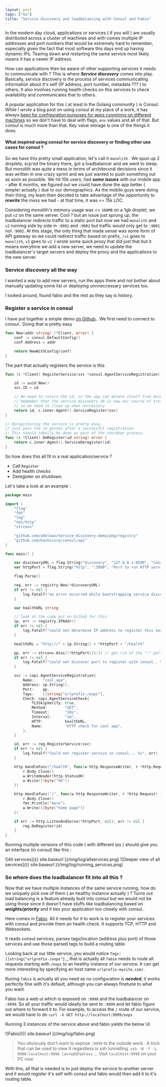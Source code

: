 ```yaml
---
layout: post
tags: ["Go"]
title: "Service discovery and loadbalancing with Consul and Fabio"
---
```


In the modern day cloud, applications or services ( if you will ) are usually distributed across a
cluster of machines and with comes multiple IP addresses and port numbers that would be extremely hard
to remember, especially given the fact that most software this days end up having dynamic IPs. Tearing
down and restarting the same service most likely means it has a newer IP address.

How can applications then be aware of other supporting services it needs to communicate with ? This is where
**_Service discovery_** comes into play. Basically, service discovery is the process of services communicating
information about it's self (IP address, port number, metadata ??? ) to others. It also involves running health checks
on this services to check availability and communicates that to others.

A popular application for this ( at least in the Golang community ) is Consul. While I wrote a blog post on using consul at
my place of a work, it has always [been for configuration purposes for apps runnninng on different machines][consul_kv]
so we don't have to deal with flags, `env` values and all of that. But consul is much more than that. Key value storage
is one of the things it does.

#### What inspired using consul for service discovery or finding other use cases for consul ?

So we have this pretty small application, let's call it `monolith` . We spun up 2 droplets, scp'ed the binary there,
got a loadbalancer and we went to sleep. But monolith was quite a mess in terms of architecural decisions
since it was written in one crazy sprint and we just wanted to push something out as soon as possible. We hit 10k
users, had **_some issues_** with our mobile app - after 6 months, we figured out we could have done the app better
( simpler actually ) due to our demographics. As the mobile guys were doing their thing, my team then decided to take
advantage of the opportunity to **_rewrite_** the mess we had - at that time, it was <= 15k LOC.

Considering monolith's memory usage was <= `100MB` on a 1gb droplet, we put `v2` on the same server.
Cool ? but an issue just sprung up, the loadbalancer redirects traffic to a static port but now we
had `monolith` and `v2` running side by side in `:9001` and `:9002` but traffic would only get to `:9001`
not `:9002`. At this stage, the only thing that made sense was some form of API gateway so we could redirect traffic based
on prefix, `/v1` goes to `monolith`, `v2` goes to `v2`. I wrote some quick proxy that did just that but it means
everytime we add a new server, we need to update the loadbalancer's target servers and deploy the proxy and the
applications to the new server.

### Service discovery all the way

I wanted a way to add new servers, run the apps there and not bother about manually updating some list or deploying
unnneccessary services too.

I looked around, found fabio and the rest as they say is history.

### Register a service in consul

I have put together a simple demo [on Github](https://github.com/adelowo/service-discovery-demo).. We first need to connect to consul.. Doing that is pretty easy

```go
func New(addr string) (*Client, error) {
    conf := consul.DefaultConfig()
    conf.Address = addr

    return NewWithConfig(conf)
}
```

The part that actually registers the service is this

```go
func (c *Client) RegisterService(svc *consul.AgentServiceRegistration) (string, error) {

    id := uuid.New()
    svc.ID = id

    // We need to return the id, so the app can delete itself from beinng discovered..
    // Remember that the service discovery db is now our source of truth,
    // so we need to clean up when neccessary
    return id, c.inner.Agent().ServiceRegister(svc)
}
```

```go
// Deregistering the service is pretty easy,
// just pass the id gotten after a successful registration
// This should ideally be done as part of the shutdown process.
func (c *Client) DeRegister(id string) error {
    return c.inner.Agent().ServiceDeregister(id)
}
```

So how does this all fit in a real application/service ?

- Call `Register`
- Add health checks
- Deregister on shutdown.

Let's take a look at an example :

```go
package main

import (
    "flag"
    "fmt"
    "log"
    "net/http"
    "strconv"

    "github.com/adelowo/service-discovery-demo/pkg/registry"
    "github.com/hashicorp/consul/api"
)

func main() {

    var discoveryURL = flag.String("discovery", "127.0.0.1:8500", "Consul service discovery url")
    var httpPort = flag.String("http", ":3000", "Port to run HTTP service at")

    flag.Parse()

    reg, err := registry.New(*discoveryURL)
    if err != nil {
        log.Fatalf("an error occurred while bootstrapping service discovery... %v", err)
    }

    var healthURL string

    // look at the code put on Github for this
    ip, err := registry.IPAddr()
    if err != nil {
        log.Fatalf("could not determine IP address to register this service with... %v", err)
    }

    healthURL = "http://" + ip.String() + *httpPort + "/health"

    pp, err := strconv.Atoi((*httpPort)[1:]) // get rid of the ":" port
    if err != nil {
        log.Fatalf("could not discover port to register with consul.. %v", err)
    }

    svc := &api.AgentServiceRegistration{
        Name:    "cool_app",
        Address: ip.String(),
        Port:    pp,
        Tags:    []string{"urlprefix-/oops"},
        Check: &api.AgentServiceCheck{
            TLSSkipVerify: true,
            Method:        "GET",
            Timeout:       "20s",
            Interval:      "1m",
            HTTP:          healthURL,
            Name:          "HTTP check for cool app",
        },
    }

    id, err := reg.RegisterService(svc)
    if err != nil {
        log.Fatalf("Could not register service in consul... %v", err)
    }

    http.HandleFunc("/health", func(w http.ResponseWriter, r *http.Request) {
        r.Body.Close()
        w.WriteHeader(http.StatusOK)
        w.Write([]byte("OK"))
    })

    http.HandleFunc("/", func(w http.ResponseWriter, r *http.Request) {
        r.Body.Close()
        fmt.Println("Here")
        w.Write([]byte("home page"))
    })

    if err := http.ListenAndServe(*httpPort, nil); err != nil {
        reg.DeRegister(id)
    }
}
```

Running multiple versions of this code ( with different ips ) should give you an interface (in consul)
like this :

![All services]({{ site.baseurl }}/img/log/allservices.png)
![Deeper view of all services]({{ site.baseurl }}/img/log/running_services.png)

### So where does the loadbalancer fit into all this ?

Now that we have multiple instances of the same service running, how do we uniquely pick one of them ( an healthy instance
actually ) ? Turns out load balancing is a feature already built into consul but we would not be using those since it doesn't
have stuffs like loadbalancing based on **_weights/priority_** and it ties your application too closely with consul..

Here comes in [Fabio](https://github.com/fabiolb/fabio). All it needs for it to work is to register your services with consul
and provide them an health check. It supports TCP, HTTP and Websockets.

It reads consul services, parses tags/location (address plus port) of those services and use those parsed tags to build a routing table.

Looking back at our little service, you would notice `Tags: []string{"urlprefix-/oops"},`, that is actually all `fabio` needs to
route all requests starting with `/oops` to an healthy instance of our service.
It can get more interesting by specifying an host name `urlprefix-mysite.com/`.

Runing `fabio` is actually all you need as no configuration is **_needed_**, it works perfectly fine with it's default,
although you can always finetune to what you want.

Fabio has a web ui which is exposed on `:9998` and the loadbalancer on `:9999`. So all your traffic would ideally be sent to
`:9099` and let fabio figure out where to forward it to. For example, to access the `/` route of our service, we would have to do
`curl -X GET http://localhost:9999/oops`

Running 3 instances of the service above and fabio yields the below UI

![Fabio]({{ site.baseurl }}/img/log/fabio.png)

> You obviously don't want to expose `:9998` to the outside work.. A trick that can be used to view it regardless is ssh tunnelling.
> `ssh -N -f -L 9998:localhost:9998 lanre@IPadress` ... Visit `localhost:9998` on your PC now

With this, all that is needed is to just deploy the service to another server and it would register it's self with consul and fabio
would then add it to it's routing table.

[consul_kv]: /blog/2018/02/18/managing-production-configuration
